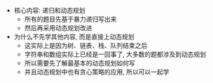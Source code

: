 * 核心内容: 递归和动态规划
    * 所有的题目先基于暴力递归写出来
    * 然后再采用动态规划改进
* 为什么不先学其他内容, 而是直接上动态规划
    * 这实际上是因为树、链表、栈、队列结束之后
    * 字符串和数组实际上已经是一回事了, 大多数的题都涉及到动态规划
    * 所以需要先了解最基本的动态规划如何写
    * 并且动态规划中也有贪心策略的应用, 所以可以一起学
